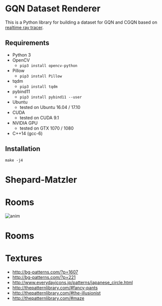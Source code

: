 # GQN Dataset Renderer

This is a Python library for building a dataset for GQN and CGQN based on [realtime ray tracer](https://github.com/musyoku/python-rtx).

## Requirements

- Python 3
- OpenCV
    - `pip3 install opencv-python`
- Pillow
    - `pip3 install Pillow`
- tqdm
    - `pip3 install tqdm`
- pybind11
    - `pip3 install pybind11 --user`
- Ubuntu
    - tested on Ubuntu 16.04 / 17.10
- CUDA
    - tested on CUDA 9.1
- NVIDIA GPU
    - tested on GTX 1070 / 1080
- C++14 (gcc-6)

## Installation

```
make -j4
```

# Shepard-Matzler

# Rooms

![anim](https://user-images.githubusercontent.com/15250418/47345161-097f6980-d6e5-11e8-92bb-c910298fc706.gif)


# Rooms

# Textures

- http://bg-patterns.com/?p=1607
- http://bg-patterns.com/?p=221
- http://www.everydayicons.jp/patterns/japanese_circle.html
- http://thepatternlibrary.com/#fancy-pants
- http://thepatternlibrary.com/#the-illusionist
- http://thepatternlibrary.com/#maze